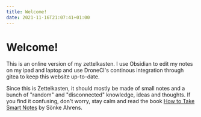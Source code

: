 ```yaml
---
title: Welcome!
date: 2021-11-16T21:07:41+01:00
---
```

# Welcome!

This is an online version of my zettelkasten. I use Obsidian to edit my notes
on my ipad and laptop and use DroneCI's continous integration through gitea to
keep this website up-to-date. 

Since this is Zettelkasten, it should mostly be
made of small notes and a bunch of "random" and "disconnected" knowledge, ideas
and thoughts. If you find it confusing, don't worry, stay calm and read the book
[How to Take Smart
Notes](https://www.amazon.com/How-Take-Smart-Notes-Nonfiction-ebook/dp/B06WVYW33Y)
by Sönke Ahrens.